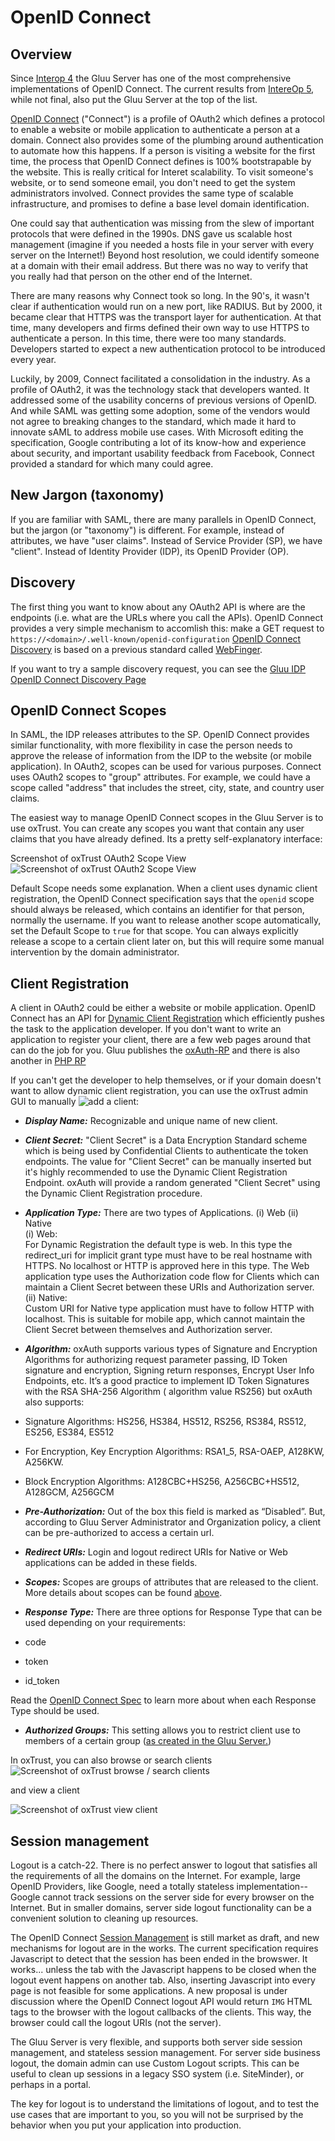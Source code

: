# OpenID Connect 

## Overview 

Since [Interop 4](http://www.gluu.co/.fm8t) the Gluu Server has one of the most comprehensive
implementations of OpenID Connect. The current results from [IntereOp 5](http://www.gluu.co/.iwjk),
while not final, also put the Gluu Server at the top of the list.

[OpenID Connect](http://openid.net/connect) ("Connect") is a profile of OAuth2 which 
defines a protocol to enable a website or mobile application to authenticate a person 
at a domain. Connect also provides some of the plumbing around authentication to automate 
how this happens. If a person is visiting a website for the 
first time, the process that OpenID Connect defines is 100% bootstrapable by the website. 
This is really critical for Interet scalability. To visit someone's website, or to send
someone email, you don't need to get the system administrators involved. Connect provides
the same type of scalable infrastructure, and promises to define a base level domain 
identification.

One could say that authentication was missing from the slew of important protocols that
were defined in the 1990s. DNS gave us scalable host management (imagine if you needed
a hosts file in your server with every server on the Internet!) Beyond host resolution, 
we could identify someone at a domain with their email address. But there was no way 
to verify that you really had that person on the other end of the Internet.

There are many reasons why Connect took so long. In the 90's, it wasn't clear if 
authentication would run on a new port, like RADIUS. But by 2000, it became clear
that HTTPS was the transport layer for authentication. At that time, many developers
and firms defined their own way to use HTTPS to authenticate a person. In this time,
there were too many standards. Developers started to expect a new authentication 
protocol to be introduced every year.

Luckily, by 2009, Connect facilitated a consolidation in the industry. As a profile
of OAuth2, it was the technology stack that developers wanted. It addressed some 
of the usability concerns of previous versions of OpenID. And while SAML was getting
some adoption, some of the vendors would not agree to breaking changes to the standard,
which made it hard to innovate sAML to address mobile use cases. With Microsoft editing
the specification, Google contributing a lot of its know-how and experience about 
security, and important usability feedback from Facebook, Connect provided a standard
for which many could agree.

## New Jargon (taxonomy)

If you are familiar with SAML, there are many parallels in OpenID Connect, but the 
jargon (or "taxonomy") is different. For example, instead of attributes, we have "user claims".
Instead of Service Provider (SP), we have "client". Instead of Identity Provider (IDP), its 
OpenID Provider (OP).  

## Discovery 

The first thing you want to know about any OAuth2 API is where are the endpoints (i.e. 
what are the URLs where you call the APIs). OpenID Connect provides a very simple
mechanism to accomlish this: make a GET request to `https://<domain>/.well-known/openid-configuration`
[OpenID Connect Discovery](http://openid.net/specs/openid-connect-discovery-1_0.html) is based on 
a previous standard called [WebFinger](http://en.wikipedia.org/wiki/WebFinger). 

If you want to try a sample discovery request, you can see the [Gluu IDP OpenID Connect Discovery Page](https://idp.gluu.org/.well-known/openid-configuration)

## OpenID Connect Scopes

In SAML, the IDP releases attributes to the SP. OpenID Connect provides similar functionality, 
with more flexibility in case the person needs to approve the release of information from the IDP 
to the website (or mobile application). In OAuth2, scopes can be used for various purposes. 
Connect uses OAuth2 scopes to "group" attributes. For example, we could have a scope called "address"
that includes the street, city, state, and country user claims.

The easiest way to manage OpenID Connect scopes in the Gluu Server is to use oxTrust. You can create
any scopes you want that contain any user claims that you have already defined. Its a pretty 
self-explanatory interface:

Screenshot of oxTrust OAuth2 Scope View
![](http://www.gluu.org/docs/img/openid_connect/oxtrust_scope_screenshot.png "Screenshot of oxTrust OAuth2 Scope View")

Default Scope needs some explanation. When a client uses dynamic client registration, the OpenID Connect
specification says that the `openid` scope should always be released, which contains an identifier
for that person, normally the username. If you want to release another scope automatically, set
the Default Scope to `true` for that scope. You can always explicitly release a scope to a certain
client later on, but this will require some manual intervention by the domain administrator.

## Client Registration

A client in OAuth2 could be either a website or mobile application. OpenID Connect has an API 
for [Dynamic Client Registration](http://openid.net/specs/openid-connect-registration-1_0.html)
which efficiently pushes the task to the application developer. If you don't want to write an
application to register your client, there are a few web pages around that can do the job for 
you. Gluu publishes the [oxAuth-RP](seed.gluu.org/oxauth-rp) and there is also another in
[PHP RP](http://www.gluu.co/php-sample-rp)

If you can't get the developer to help themselves, or if your domain doesn't want to allow
dynamic client registration, you can use the oxTrust admin GUI to manually
![add a client:](http://www.gluu.org/docs/img/openid_connect/oxtrust_add_client.png "Screenshot of oxTrust to add a client manually")  

* _**Display Name:**_ Recognizable and unique name of new client.

* _**Client Secret:**_ "Client Secret" is a Data Encryption Standard scheme which is being used by Confidential Clients to authenticate the token endpoints. The value for "Client Secret" can be manually inserted but it's highly recommended to use the Dynamic Client Registration Endpoint. oxAuth will provide a random generated "Client Secret" using the Dynamic Client Registration procedure.

* _**Application Type:**_ 
There are two types of Applications. (i) Web (ii) Native  
(i) Web:  
For Dynamic Registration the default type is web. In this type the redirect_uri for implicit grant type must have to be real hostname with HTTPS. No localhost or HTTP is approved here in this type. The Web application type uses the Authorization code flow for Clients which can maintain a Client Secret between these URIs and Authorization server.  
(ii) Native:   
Custom URI for Native type application must have to follow HTTP with localhost. This is suitable for mobile app, which cannot maintain the Client Secret between themselves and Authorization server. 

* _**Algorithm:**_ oxAuth supports various types of Signature and Encryption Algorithms for authorizing request parameter passing, ID Token signature and encryption, Signing return responses, Encrypt User Info Endpoints, etc. It’s a good practice to implement ID Token Signatures with the RSA SHA-256 Algorithm ( algorithm value RS256) but oxAuth also supports:
 * Signature Algorithms:  HS256, HS384, HS512, RS256, RS384, RS512, ES256, ES384, ES512  
 * For Encryption, Key Encryption Algorithms: RSA1_5, RSA-OAEP, A128KW, A256KW. 
 * Block Encryption Algorithms: A128CBC+HS256, A256CBC+HS512, A128GCM, A256GCM 

* _**Pre-Authorization:**_ Out of the box this field is marked as “Disabled”. But, according to Gluu Server Administrator and Organization policy, a client can be pre-authorized to access a certain url. 

* _**Redirect URIs:**_ Login and logout redirect URIs for Native or Web applications can be added in these fields.

* _**Scopes:**_ Scopes are groups of attributes that are released to the client. More details about scopes can be found [above](##OpenID-Connect-Scopes).

* _**Response Type:**_ There are three options for Response Type that can be used depending on your requirements:
 * code
 * token
 * id_token  
  
Read the [OpenID Connect Spec]( http://openid.net/specs/openid-connect-core-1_0.html) to learn more about when each Response Type should be used. 

* _**Authorized Groups:**_ This setting allows you to restrict client use to members of a certain group ([as created in the Gluu Server.](http://www.gluu.org/docs/admin-guide/user-management/local-user-mgt/))



In oxTrust, you can also browse or search clients
![](http://www.gluu.org/docs/img/openid_connect/oxtrust_search_clients.png "Screenshot of oxTrust browse / search clients")

and view a client

![](http://www.gluu.org/docs/img/openid_connect/oxtrust_view_client.png "Screenshot of oxTrust view client")

## Session management

Logout is a catch-22. There is no perfect answer to logout that satisfies all the requirements
of all the domains on the Internet. For example, large OpenID Providers, like Google, need
a totally stateless implementation--Google cannot track sessions on the server side for every
browser on the Internet. But in smaller domains, server side logout functionality can be 
a convenient solution to cleaning up resources.

The OpenID Connect [Session Management](http://openid.net/specs/openid-connect-session-1_0.html) is
still market as draft, and new mechanisms for logout are in the works. The current specification 
requires Javascript to detect that the session has been ended in the browswer. It works... unless
the tab with the Javascript happens to be closed when the logout event happens on another tab. Also,
inserting Javascript into every page is not feasible for some applications. A new proposal is under
discussion where the OpenID Connect logout API would return `IMG` HTML tags to the browser
with the logout callbacks of the clients. This way, the browser could call the logout URIs (not
the server). 

The Gluu Server is very flexible, and supports both server side session management, and stateless
session management. For server side business logout, the domain admin can use Custom Logout scripts. 
This can be useful to clean up sessions in a legacy SSO system (i.e. SiteMinder), or perhaps
in a portal.

The key for logout is to understand the limitations of logout, and to test the use cases that
are important to you, so you will not be surprised by the behavior when you put your application
into production.



